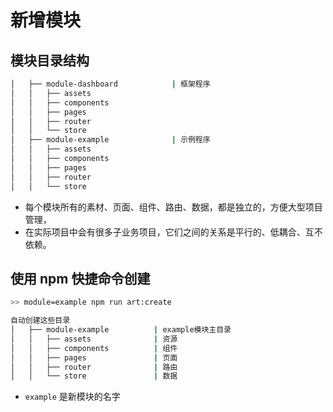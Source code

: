 # 新增模块

## 模块目录结构

```bash
│   ├── module-dashboard            | 框架程序
│   │   ├── assets
│   │   ├── components
│   │   ├── pages
│   │   ├── router
│   │   └── store
│   ├── module-example              | 示例程序
│   │   ├── assets
│   │   ├── components
│   │   ├── pages
│   │   ├── router
│   │   └── store
```

* 每个模块所有的素材、页面、组件、路由、数据，都是独立的，方便大型项目管理，
* 在实际项目中会有很多子业务项目，它们之间的关系是平行的、低耦合、互不依赖。

## 使用 npm 快捷命令创建

```bash
>> module=example npm run art:create

自动创建这些目录
│   ├── module-example          | example模块主目录
│   │   ├── assets              | 资源
│   │   ├── components          | 组件
│   │   ├── pages               | 页面
│   │   ├── router              | 路由
│   │   └── store               | 数据
```

* `example` 是新模块的名字

